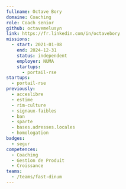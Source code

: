 ```yaml
---
fullname: Octave Bory
domaine: Coaching
role: Coach senior
github: octavemelusyn
link: https://fr.linkedin.com/in/octavebory
missions:
  - start: 2021-01-08
    end: 2024-12-31
    status: independent
    employer: NUMA
    startups:
      - portail-rse
startups:
  - portail-rse
previously:
  - acceslibre
  - estime
  - rim-culture
  - signaux-faibles
  - ban
  - sparte
  - bases.adresses.locales
  - homologation
badges:
  - segur
competences:
  - Coaching
  - Gestion de Produit
  - Croissance
teams:
  - /teams/fast-dinum
---
```

